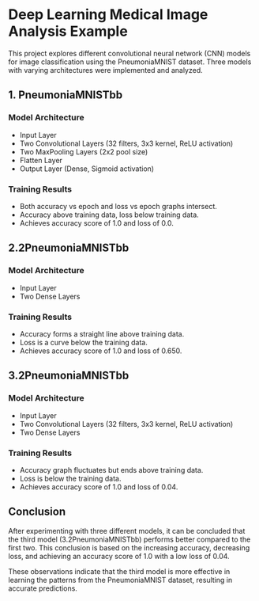 # Deep Learning Medical Image Analysis Example

This project explores different convolutional neural network (CNN) models for image classification using the PneumoniaMNIST dataset. Three models with varying architectures were implemented and analyzed.

## 1. PneumoniaMNISTbb

### Model Architecture
- Input Layer
- Two Convolutional Layers (32 filters, 3x3 kernel, ReLU activation)
- Two MaxPooling Layers (2x2 pool size)
- Flatten Layer
- Output Layer (Dense, Sigmoid activation)

### Training Results
- Both accuracy vs epoch and loss vs epoch graphs intersect.
- Accuracy above training data, loss below training data.
- Achieves accuracy score of 1.0 and loss of 0.0.

## 2.2PneumoniaMNISTbb

### Model Architecture
- Input Layer
- Two Dense Layers

### Training Results
- Accuracy forms a straight line above training data.
- Loss is a curve below the training data.
- Achieves accuracy score of 1.0 and loss of 0.650.

## 3.2PneumoniaMNISTbb

### Model Architecture
- Input Layer
- Two Convolutional Layers (32 filters, 3x3 kernel, ReLU activation)
- Two Dense Layers

### Training Results
- Accuracy graph fluctuates but ends above training data.
- Loss is below the training data.
- Achieves accuracy score of 1.0 and loss of 0.04.

## Conclusion

After experimenting with three different models, it can be concluded that the third model (3.2PneumoniaMNISTbb) performs better compared to the first two. This conclusion is based on the increasing accuracy, decreasing loss, and achieving an accuracy score of 1.0 with a low loss of 0.04.

These observations indicate that the third model is more effective in learning the patterns from the PneumoniaMNIST dataset, resulting in accurate predictions.
